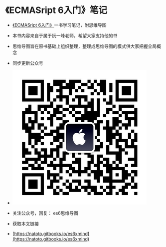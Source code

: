 # 《ECMASript 6入门》笔记


- [《ECMASript 6入门》](http://es6.ruanyifeng.com/)一书学习笔记，附思维导图

- 本书内容来自于属于阮一峰老师，希望大家支持他的书

- 思维导图旨在原书基础上组织整理，整理成思维导图的模式供大家把握全局概念

- 同步更新公众号
- ![公众号](img/extremefruit.jpg)

- 关注公众号，回复： es6思维导图
- 获取本文链接
- [https://natoto.gitbooks.io/es6xmind](https://natoto.gitbooks.io/es6xmind)


